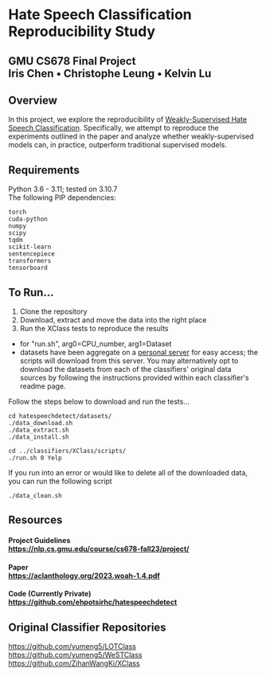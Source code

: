 # Hate Speech Classification Reproducibility Study
## GMU CS678 Final Project<br>Iris Chen • Christophe Leung • Kelvin Lu


## Overview
In this project, we explore the reproducibility of [Weakly-Supervised Hate Speech Classification](https://aclanthology.org/2023.woah-1.4.pdf). Specifically, we attempt to reproduce the experiments outlined in the paper and analyze whether weakly-supervised models can, in practice, outperform traditional supervised models.  


## Requirements
Python 3.6 - 3.11; tested on 3.10.7  
The following PIP dependencies:
```
torch
cuda-python
numpy
scipy
tqdm
scikit-learn
sentencepiece
transformers
tensorboard
```


## To Run...
1) Clone the repository  
2) Download, extract and move the data into the right place  
3) Run the XClass tests to reproduce the results  
- for "run.sh", arg0=CPU_number, arg1=Dataset
- datasets have been aggregate on a [personal server](https://pineapple.wtf/hate-speech-detection-reproducibility/) for easy access; the scripts will download from this server. You may alternatively opt to download the datasets from each of the classifiers' original data sources by following the instructions provided within each classifier's readme page.

Follow the steps below to download and run the tests...
```
cd hatespeechdetect/datasets/
./data_download.sh
./data_extract.sh
./data_install.sh

cd ../classifiers/XClass/scripts/
./run.sh 0 Yelp
```

If you run into an error or would like to delete all of the downloaded data, you can run the following script
```
./data_clean.sh
```


## Resources
#### Project Guidelines<br><https://nlp.cs.gmu.edu/course/cs678-fall23/project/>   
#### Paper<br><https://aclanthology.org/2023.woah-1.4.pdf>  
#### Code (Currently Private)<br><https://github.com/ehpotsirhc/hatespeechdetect>


## Original Classifier Repositories
https://github.com/yumeng5/LOTClass  
https://github.com/yumeng5/WeSTClass  
https://github.com/ZihanWangKi/XClass  


